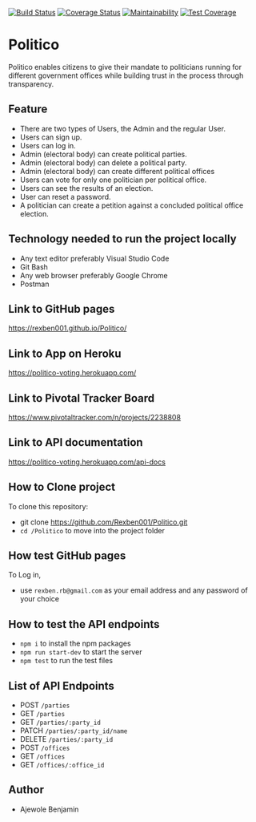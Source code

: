 [![Build Status](https://travis-ci.org/Rexben001/Politico.svg?branch=develop)](https://travis-ci.org/Rexben001/Politico)
[![Coverage Status](https://coveralls.io/repos/github/Rexben001/Politico/badge.svg?branch=develop)](https://coveralls.io/github/Rexben001/Politico?branch=develop)
[![Maintainability](https://api.codeclimate.com/v1/badges/61d6fbc4ff34b3870c91/maintainability)](https://codeclimate.com/github/Rexben001/Politico/maintainability)
[![Test Coverage](https://api.codeclimate.com/v1/badges/61d6fbc4ff34b3870c91/test_coverage)](https://codeclimate.com/github/Rexben001/Politico/test_coverage)

# Politico
Politico enables citizens to give their mandate to politicians running for different government offices while building trust in the process through transparency.

## Feature ##
* There are two types of Users, the Admin and the regular User.
* Users can sign up.
* Users can log in.
* Admin (electoral body) can create political parties.
* Admin (electoral body) can delete a political party.
* Admin (electoral body) can create different political offices
* Users can vote for only one politician per political office.
* Users can see the results of an election.
* User can reset a password.
* A politician can create a petition against a concluded political office election.

## Technology needed to run the project locally ##
* Any text editor preferably Visual Studio Code
* Git Bash
* Any web browser preferably Google Chrome
* Postman

## Link to GitHub pages ##
   https://rexben001.github.io/Politico/

## Link to App on Heroku ##
https://politico-voting.herokuapp.com/

## Link to Pivotal Tracker Board ##
https://www.pivotaltracker.com/n/projects/2238808

## Link to API documentation ##
https://politico-voting.herokuapp.com/api-docs

## How to Clone project ##
To clone this repository:
* git clone https://github.com/Rexben001/Politico.git
* `cd /Politico` to move into the project folder 

## How test GitHub pages ##
To Log in,
* use `rexben.rb@gmail.com` as your email address and any password of your choice

## How to test the API endpoints
* `npm i` to install the npm packages
* `npm run start-dev` to start the server
* `npm test` to run the test files

## List of API Endpoints ##
* POST `/parties`
* GET `/parties`
* GET `/parties/:party_id`
* PATCH `/parties/:party_id/name`
* DELETE `/parties/:party_id`
* POST `/offices`
* GET `/offices`
* GET `/offices/:office_id`

## Author ##
* Ajewole Benjamin
